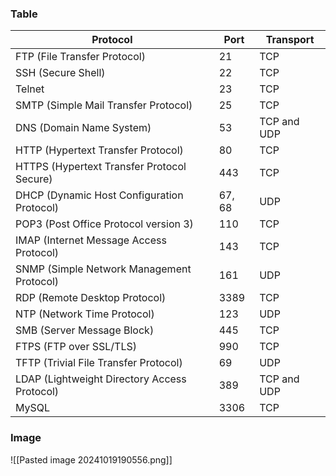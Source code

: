 ### Table

| Protocol                                     | Port   | Transport   |
| -------------------------------------------- | ------ | ----------- |
| FTP (File Transfer Protocol)                 | 21     | TCP         |
| SSH (Secure Shell)                           | 22     | TCP         |
| Telnet                                       | 23     | TCP         |
| SMTP (Simple Mail Transfer Protocol)         | 25     | TCP         |
| DNS (Domain Name System)                     | 53     | TCP and UDP |
| HTTP (Hypertext Transfer Protocol)           | 80     | TCP         |
| HTTPS (Hypertext Transfer Protocol Secure)   | 443    | TCP         |
| DHCP (Dynamic Host Configuration Protocol)   | 67, 68 | UDP         |
| POP3 (Post Office Protocol version 3)        | 110    | TCP         |
| IMAP (Internet Message Access Protocol)      | 143    | TCP         |
| SNMP (Simple Network Management Protocol)    | 161    | UDP         |
| RDP (Remote Desktop Protocol)                | 3389   | TCP         |
| NTP (Network Time Protocol)                  | 123    | UDP         |
| SMB (Server Message Block)                   | 445    | TCP         |
| FTPS (FTP over SSL/TLS)                      | 990    | TCP         |
| TFTP (Trivial File Transfer Protocol)        | 69     | UDP         |
| LDAP (Lightweight Directory Access Protocol) | 389    | TCP and UDP |
| MySQL                                        | 3306   | TCP         |
### Image
![[Pasted image 20241019190556.png]]
